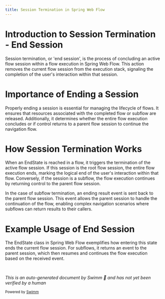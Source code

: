 ```yaml
---
title: Session Termination in Spring Web Flow
---
```

# Introduction to Session Termination - End Session

Session termination, or 'end session', is the process of concluding an active flow session within a flow execution in Spring Web Flow. This action removes the current flow session from the execution stack, signaling the completion of the user's interaction within that session.

# Importance of Ending a Session

Properly ending a session is essential for managing the lifecycle of flows. It ensures that resources associated with the completed flow or subflow are released. Additionally, it determines whether the entire flow execution concludes or if control returns to a parent flow session to continue the navigation flow.

# How Session Termination Works

When an EndState is reached in a flow, it triggers the termination of the active flow session. If this session is the root flow session, the entire flow execution ends, marking the logical end of the user's interaction within that flow. Conversely, if the session is a subflow, the flow execution continues by returning control to the parent flow session.

In the case of subflow termination, an ending result event is sent back to the parent flow session. This event allows the parent session to handle the continuation of the flow, enabling complex navigation scenarios where subflows can return results to their callers.

# Example Usage of End Session

The EndState class in Spring Web Flow exemplifies how entering this state ends the current flow session. For subflows, it returns an event to the parent session, which then resumes and continues the flow execution based on the received event.

&nbsp;

*This is an auto-generated document by Swimm 🌊 and has not yet been verified by a human*

<SwmMeta version="3.0.0" repo-id="Z2l0aHViJTNBJTNBc3ByaW5nLXdlYmZsb3ctRGVtb0phdmElM0ElM0F1bWFsaW5nYXN3YW1p" repo-name="spring-webflow-DemoJava"><sup>Powered by [Swimm](https://app.swimm.io/)</sup></SwmMeta>
